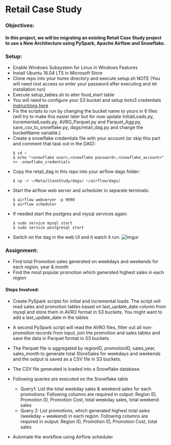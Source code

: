 # Retail Case Study

### Objectives:

#### In this project, we will be migrating an existing Retail Case Study project to use a New Architecture using PySpark, Apache Airflow and Snowflake.

### Setup:

 * Enable Windows Subsystem for Linux in Windows Features
 * Install Ubuntu 18.04 LTS in Microsoft Store
 * Clone repo into your home directory and execute setup.sh NOTE (You will need root access so enter your password after executing and let installation run)
 * Execute setup_tables.sh to alter food_mart table
 * You will need to configure your S3 bucket and setup boto3 credentials [instructions here](https://github.com/boto/boto3)
 * Fix the scripts to run by changing the bucket name to yours in 6 files (will try to make this easier later but for now update InitialLoads.py, IncrementalLoads.py, AVRO_Parquet.py and Parquet_Agg.py, save_csv_to_snowflake.py, dags/retail_dag.py and change the bucketName variable.)
 * Create a snowflake credentials file with your account (or skip this part and comment that task out in the DAG):
   ```
   $ cd ~
   $ echo "<snowflake user>,<snowflake password>,<snowflake_account>" >> .snowflake_credentials
   ```
 * Copy the retail_dag in this repo into your airflow dags folder:
   ```
   $ cp -r ~/RetailCaseStudy/dags/ ~/airflow/dags/
   ```
 * Start the airflow web server and scheduler in separate terminals:
   ```
   $ airflow webserver -p 9990
   $ airflow scheduler
   ```
 * If needed start the postgres and mysql services again:
   ```
   $ sudo service mysql start
   $ sudo service postgresql start
   ```
 * Switch on the dag in the web UI and it watch it run:
 ![Imgur](https://i.imgur.com/IzEJDCM.png)
 
### Assignment:

  * Find total Promotion sales generated on weekdays and weekends for each region, year & month
  * Find the most popular promotion which generated highest sales in each region

#### Steps Involved:

  *	Create PySpark scripts for initial and incremental loads. The script will read sales and promotion tables based on last_update_date column from mysql and store them in AVRO format in S3 buckets. You might want to add a last_update_date in the tables
  *	A second PySpark script will read the AVRO files, filter out all non-promotion records from input, join the promotion and sales tables and save the data in Parquet format in S3 buckets.
  *	The Parquet file is aggregated by regionID, promotionID, sales_year, sales_month to generate total StoreSales for weekdays and weekends and the output is saved as a CSV file in S3 buckets.
  *	The CSV file generated is loaded into a Snowflake database.
  *	Following queries are executed on the Snowflake table

    * Query1: List the total weekday sales & weekend sales for each promotions:
                   Following columns are required in output:
                   Region ID, Promotion ID, Promotion Cost, total weekday sales, total weekend sales
    * Query 2: List promotions, which generated highest total sales (weekday + weekend) in each region. Following columns are required in output: Region ID, Promotion ID, Promotion Cost, total sales
  *	Automate the workflow using Airflow scheduler
